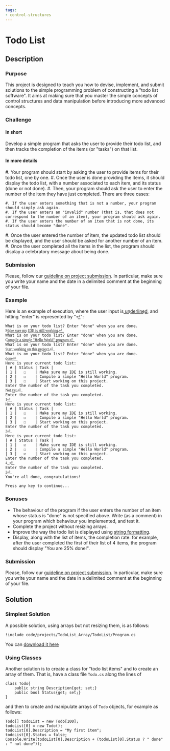 ```yaml
---
tags:
- control-structures
---
```


# Todo List

## Description

### Purpose

This project is designed to teach you how to devise, implement, and submit solutions to the simple programming problem of constructing a "todo list software".
It aims at making sure that you master the simple concepts of control structures and data manipulation before introducing more advanced concepts.

### Challenge

#### In short

Develop a simple program that asks the user to provide their todo list, and then tracks the completion of the items (or "tasks") on that list.

#### In more details

#. Your program should start by asking the user to provide items for their todo list, one by one.
#. Once the user is done providing the items, it should display the todo list, with a number associated to each item, and its status (done or not done).
#. Then, your program should ask the user to enter the number of the item they have just completed. There are three cases:

    #. If the user enters something that is not a number, your program should simply ask again.
    #. If the user enters an "invalid" number (that is, that does not correspond to the number of an item), your program should ask again.
    #. If the user enters the number of an item that is not done, its status should become "done".
#. Once the user entered the number of item, the updated todo list should be displayed, and the user should be asked for another number of an item.
#. Once the user completed all the items in the list, the program should display a celebratory message about being done.

### Submission

Please, follow our [guideline on project submission](https://princomp.github.io/projects/submission).
In particular, make sure you write your name and the date in a delimited comment at the beginning of your file.

### Example

Here is an example of execution, where the user input is u͟n͟d͟e͟r͟l͟i͟n͟e͟d͟, and hitting "enter" is represented by "⏎͟":

```text
What is on your todo list? Enter "done" when you are done.
M͟a͟k͟e͟ ͟s͟u͟r͟e͟ ͟m͟y͟ ͟I͟D͟E͟ ͟i͟s͟ ͟s͟t͟i͟l͟l͟ ͟w͟o͟r͟k͟i͟n͟g͟.͟⏎͟
What is on your todo list? Enter "done" when you are done.
C͟o͟m͟p͟i͟l͟e͟ ͟a͟ ͟s͟i͟m͟p͟l͟e͟ ͟"͟H͟e͟l͟l͟o͟ ͟W͟o͟r͟l͟d͟"͟ ͟p͟r͟o͟g͟r͟a͟m͟.͟⏎͟
What is on your todo list? Enter "done" when you are done.
S͟t͟a͟r͟t͟ ͟w͟o͟r͟k͟i͟n͟g͟ ͟o͟n͟ ͟t͟h͟i͟s͟ ͟p͟r͟o͟j͟e͟c͟t͟.͟⏎͟
What is on your todo list? Enter "done" when you are done.
d͟o͟n͟e͟⏎͟
Here is your current todo list:
| # | Status | Task |
| 1 |   ☐    | Make sure my IDE is still working.
| 2 |   ☐    | Compile a simple "Hello World" program.
| 3 |   ☐    | Start working on this project.
Enter the number of the task you completed.
N͟o͟t͟ ͟y͟e͟t͟.͟⏎͟
Enter the number of the task you completed.
1͟⏎͟
Here is your current todo list:
| # | Status | Task |
| 1 |   ☑    | Make sure my IDE is still working.
| 2 |   ☐    | Compile a simple "Hello World" program.
| 3 |   ☐    | Start working on this project.
Enter the number of the task you completed.
3͟⏎͟
Here is your current todo list:
| # | Status | Task |
| 1 |   ☑    | Make sure my IDE is still working.
| 2 |   ☐    | Compile a simple "Hello World" program.
| 3 |   ☑    | Start working on this project.
Enter the number of the task you completed.
4͟ ⏎͟
Enter the number of the task you completed.
2͟⏎͟
You're all done, congratulations!

Press any key to continue...
```

### Bonuses

- The behaviour of the program if the user enters the number of an item whose status is "done" is not specified above. Write (as a comment) in your program which behaviour you implemented, and test it.
- Complete the project without resizing arrays.
- Improve the way the todo list is displayed using [string formatting](./labs/OverflowAndUnderflow#optional-string-formatting).
- Display, along with the list of items, the completion rate: for example, after the user completed the first of their list of 4 items, the program should display "You are 25% done!".

### Submission

Please, follow our [guideline on project submission](./projects/submission).
In particular, make sure you write your name and the date in a delimited comment at the beginning of your file.

## Solution

### Simplest Solution

A possible solution, using arrays but not resizing them, is as follows:

```
!include code/projects/TodoList_Array/TodoList/Program.cs
```

You can [download it here](./code/projects/TodoList_Array.zip)

### Using Classes 

Another solution is to create a class for "todo list items" and to create an array of them.
That is, have a class file `Todo.cs` along the lines of

```
class Todo{
    public string Description{get; set;}
    public bool Status{get; set;}
}
```

and then to create and manipulate arrays of `Todo` objects, for example as follows:

```
Todo[] todoList = new Todo[100];
todoList[0] = new Todo();
todoList[0].Description = "My first item";
todoList[0].Status = false;
Console.Write(todoList[0].Description + (todoList[0].Status ? " done" : " not done"));
```
